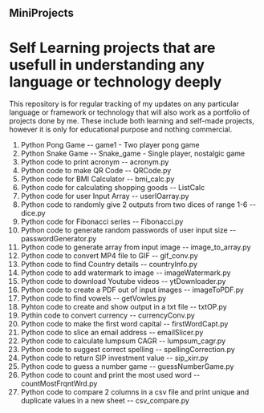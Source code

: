 ## MiniProjects
# Self Learning projects that are usefull in understanding any language or technology deeply

This repository is for regular tracking of my updates on any particular language or framework or technology that will also work as a portfolio of projects done by me. These include both learning and self-made projects, however it is only for educational purpose and nothing commercial.

1. Python Pong Game -- game1 - Two player pong game
2. Python Snake Game -- Snake_game - Single player, nostalgic game
3. Python code to print acronym -- acronym.py
4. Python code to make QR Code -- QRCode.py
5. Python code for BMI Calculator -- bmi_calc.py
6. Python code for calculating shopping goods -- ListCalc 
7. Python code for user Input Array -- userIOarray.py
8. Python code to randomly give 2 outputs from two dices of range 1-6 -- dice.py
9. Python code for Fibonacci series -- Fibonacci.py
10. Python code to generate random passwords of user input size -- passwordGenerator.py
11. Python code to generate array from input image -- image_to_array.py
12. Python code to convert MP4 file to GIF -- gif_conv.py
13. Python code to find Country details -- countryInfo.py
14. Python code to add watermark to image -- imageWatermark.py
15. Python code to download Youtube videos -- ytDownloader.py
16. Python code to create a PDF out of input images -- imageToPDF.py
17. Python code to find vowels -- getVowles.py
18. Pyhton code to create and show output in a txt file -- txtOP.py
19. Pythin code to convert currency -- currencyConv.py
20. Python code to make the first word capital -- firstWordCapt.py
21. Python code to slice an email address -- emailSlicer.py
22. Python code to calculate lumpsum CAGR -- lumpsum_cagr.py
23. Python code to suggest correct spelling -- spellingCorrection.py
24. Python code to return SIP investment value -- sip_xirr.py
25. Python code to guess a number game -- guessNumberGame.py
26. Python code to count and print the most used word -- countMostFrqntWrd.py
27. Python code to compare 2 columns in a csv file and print unique and duplicate values in a new sheet -- csv_compare.py
